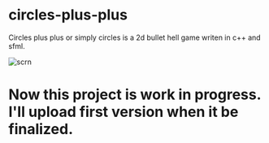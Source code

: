 # circles-plus-plus
Circles plus plus or simply circles is a 2d bullet hell game writen in c++ and sfml.

![scrn](https://github.com/user-attachments/assets/96db8da1-caca-4776-82a0-4183084556cc)

# Now this project is work in progress. I'll upload first version when it be finalized.
